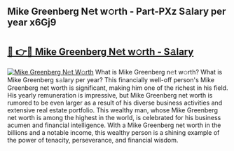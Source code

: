 ## Mike Greenberg N𝚎t w𝚘rth - Part-PXz S𝚊lary per year x6Gj9

# <h2><a href="http://gc3k07.nevu.top/?p=Mike+Greenberg">🔗 👉🔴 Mike Greenberg N𝚎t w𝚘rth - S𝚊lary</a></h2>

[![Mike Greenberg N𝚎t W𝚘rth](https://i.imgur.com/Oavwk0R.jpeg)](http://gc3k07.nevu.top/?p=Mike+Greenberg)
What is Mike Greenberg n𝚎t w𝚘rth? What is Mike Greenberg s𝚊lary per year?
This financially well-off person's Mike Greenberg net worth is significant, making him one of the richest in his field. His yearly remuneration is impressive, but Mike Greenberg net worth is rumored to be even larger as a result of his diverse business activities and extensive real estate portfolio. This wealthy man, whose Mike Greenberg net worth is among the highest in the world, is celebrated for his business acumen and financial intelligence. With a Mike Greenberg net worth in the billions and a notable income, this wealthy person is a shining example of the power of tenacity, perseverance, and financial wisdom.
